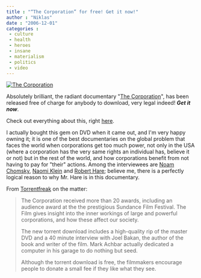 ```yaml
---
title : "“The Corporation” for free! Get it now!"
author : "Niklas"
date : "2006-12-01"
categories : 
 - culture
 - health
 - heroes
 - insane
 - materialism
 - politics
 - video
---
```


[![The Corporation](https://niklasblog.com/wp-content/2006-12-02-thecorporation.png)](http://torrentfreak.com/sundance-winner-the-corporation-released-for-free-on-bittorrent)

Absolutely brilliant, the radiant documentary "[The Corporation](http://www.thecorporation.com)", has been released free of charge for anybody to download, very legal indeed! **_Get it now_**.

Check out everything about this, right [here](http://torrentfreak.com/sundance-winner-the-corporation-released-for-free-on-bittorrent).

I actually bought this gem on DVD when it came out, and I'm very happy owning it; it is one of the best documentaries on the global problem that faces the world when corporations get too much power, not only in the USA (where a corporation has the very same rights an individual has, believe it or not) but in the rest of the world, and how corporations benefit from not having to pay for "their" actions. Among the interviewees are [Noam Chomsky](http://www.chomsky.info), [Naomi Klein](http://www.nologo.org) and [Robert Hare](http://www.hare.org); believe me, there is a perfectly logical reason to why Mr. Hare is in this documentary.

From [Torrentfreak](http://torrentfreak.com) on the matter:

> The Corporation received more than 20 awards, including an audience award at the the prestigious Sundance Film Festival. The Film gives insight into the inner workings of large and powerful corporations, and how these affect our society.
> 
> The new torrent download includes a high-quality rip of the master DVD and a 40 minute interview with Joel Bakan, the author of the book and writer of the film. Mark Achbar actually dedicated a computer in his garage to do nothing but seed.
> 
> Although the torrent download is free, the filmmakers encourage people to donate a small fee if they like what they see.

